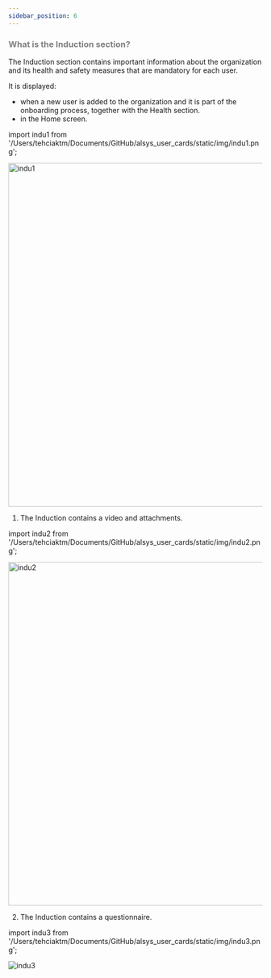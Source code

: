 ```yaml
---
sidebar_position: 6
---
```




### <font color="gray">What is the Induction section?</font>

The Induction section contains important information about the organization and its health and safety measures that are mandatory for each user.

It is displayed:
* when a new user is added to the organization and it is part of the onboarding process, together with the Health section. 
* in the Home screen.

import indu1 from '/Users/tehciaktm/Documents/GitHub/alsys_user_cards/static/img/indu1.png';

<img src={indu1} alt="indu1" width="680"/>

1. The Induction contains a video and attachments.

import indu2 from '/Users/tehciaktm/Documents/GitHub/alsys_user_cards/static/img/indu2.png';

<img src={indu2} alt="indu2" width="680"/>

2. The Induction contains a questionnaire.

import indu3 from '/Users/tehciaktm/Documents/GitHub/alsys_user_cards/static/img/indu3.png';

<img src={indu3} alt="indu3"/>

